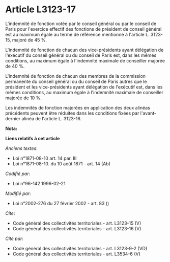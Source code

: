 # Article L3123-17

L'indemnité de fonction votée par le conseil général ou par le conseil de Paris pour l'exercice effectif des fonctions de
président de conseil général est au maximum égale au terme de référence mentionné à l'article L. 3123-15, majoré de 45 %. 

L'indemnité de fonction de chacun des vice-présidents ayant délégation de l'exécutif du conseil général ou du conseil de
Paris est, dans les mêmes conditions, au maximum égale à l'indemnité maximale de conseiller majorée de 40 %. 

L'indemnité de fonction de chacun des membres de la commission permanente du conseil général ou du conseil de Paris autres
que le président et les vice-présidents ayant délégation de l'exécutif est, dans les mêmes conditions, au maximum égale à
l'indemnité maximale de conseiller majorée de 10 %. 

Les indemnités de fonction majorées en application des deux alinéas précédents peuvent être réduites dans les conditions
fixées par l'avant-dernier alinéa de l'article L. 3123-16.

**Nota:**



**Liens relatifs à cet article**

_Anciens textes_:

  - Loi n°1871-08-10 art. 14 par. III
  - Loi n°1871-08-10. du 10 août 1871 - art. 14 (Ab)

_Codifié par_:

  - Loi n°96-142 1996-02-21

_Modifié par_:

  - Loi n°2002-276 du 27 février 2002 - art. 83 ()

_Cite_:

  - Code général des collectivités territoriales - art. L3123-15 (V)
  - Code général des collectivités territoriales - art. L3123-16 (V)

_Cité par_:

  - Code général des collectivités territoriales - art. L3123-9-2 (VD)
  - Code général des collectivités territoriales - art. L3534-6 (V)
